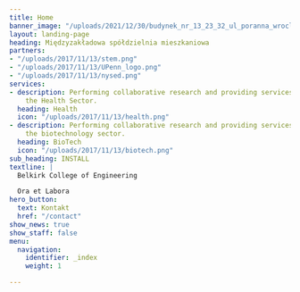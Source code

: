 ```yaml
---
title: Home
banner_image: "/uploads/2021/12/30/budynek_nr_13_23_32_ul_poranna_wroclaw_39968.jpg"
layout: landing-page
heading: Międzyzakładowa spółdzielnia mieszkaniowa
partners:
- "/uploads/2017/11/13/stem.png"
- "/uploads/2017/11/13/UPenn_logo.png"
- "/uploads/2017/11/13/nysed.png"
services:
- description: Performing collaborative research and providing services to support
    the Health Sector.
  heading: Health
  icon: "/uploads/2017/11/13/health.png"
- description: Performing collaborative research and providing services to support
    the biotechnology sector.
  heading: BioTech
  icon: "/uploads/2017/11/13/biotech.png"
sub_heading: INSTALL
textline: |
  Belkirk College of Engineering

  Ora et Labora
hero_button:
  text: Kontakt
  href: "/contact"
show_news: true
show_staff: false
menu:
  navigation:
    identifier: _index
    weight: 1

---
```

